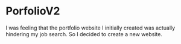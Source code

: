 # PorfolioV2

I was feeling that the portfolio website I initially created was actually hindering my job search. So I decided to create a new website.
